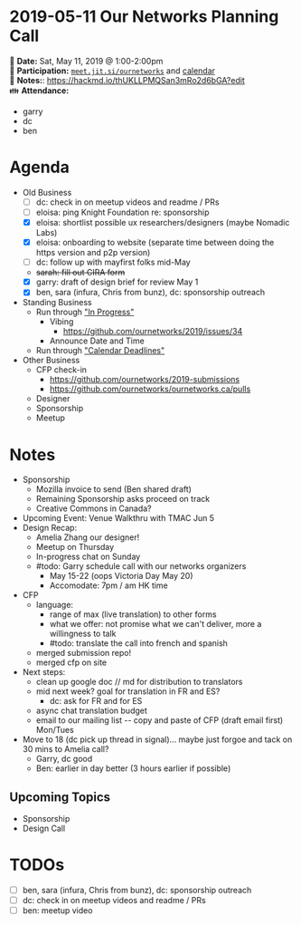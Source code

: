# 2019-05-11 Our Networks Planning Call

:date: **Date:** Sat, May 11, 2019 @ 1:00-2:00pm  
:raising_hand: **Participation:** [`meet.jit.si/ournetworks`](https://meet.jit.si/ournetworks) and [calendar](https://calendar.google.com/calendar/embed?src=aers7atolh0uurlfmkoki9kikg%40group.calendar.google.com&ctz=America%2FToronto)  
:notebook: **Notes:**: https://hackmd.io/thUKLLPMQSan3mRo2d6bGA?edit  
:family: **Attendance:**  
- garry
- dc
- ben

# Agenda

- Old Business
    - [ ] dc: check in on meetup videos and readme / PRs
    - [ ] eloisa: ping Knight Foundation re: sponsorship
    - [x] eloisa: shortlist possible ux researchers/designers (maybe Nomadic Labs)
    - [x] eloisa: onboarding to website (separate time between doing the https version and p2p version)
    - [ ] dc: follow up with mayfirst folks mid-May
    - ~~sarah: fill out CIRA form~~
    - [x] garry: draft of design brief for review May 1
    - [x] ben, sara (infura, Chris from bunz), dc: sponsorship outreach
- Standing Business
  - Run through ["In Progress"](https://github.com/ournetworks/2019/projects/1)
      - Vibing
          - https://github.com/ournetworks/2019/issues/34
      - Announce Date and Time
  - Run through ["Calendar Deadlines"](https://calendar.google.com/calendar/embed?src=aers7atolh0uurlfmkoki9kikg%40group.calendar.google.com&ctz=America%2FToronto)
- Other Business
    - CFP check-in
        - https://github.com/ournetworks/2019-submissions
        - https://github.com/ournetworks/ournetworks.ca/pulls
    - Designer
    - Sponsorship
    - Meetup

# Notes

- Sponsorship
    - Mozilla invoice to send (Ben shared draft)
    - Remaining Sponsorship asks proceed on track
    - Creative Commons in Canada?
- Upcoming Event: Venue Walkthru with TMAC Jun 5
- Design Recap:
    - Amelia Zhang our designer!
    - Meetup on Thursday
    - In-progress chat on Sunday
    - #todo: Garry schedule call with our networks organizers
        - May 15-22 (oops Victoria Day May 20)
        - Accomodate: 7pm / am HK time
- CFP
    - language:
        - range of max (live translation) to other forms
        - what we offer: not promise what we can't deliver, more a willingness to talk
        - #todo: translate the call into french and spanish
    - merged submission repo!
    - merged cfp on site
- Next steps:
    - clean up google doc // md for distribution to translators
    - mid next week? goal for translation in FR and ES?
        - dc: ask for FR and for ES
    - async chat translation budget
    - email to our mailing list -- copy and paste of CFP (draft email first) Mon/Tues
- Move to 18 (dc pick up thread in signal)... maybe just forgoe and tack on 30 mins to Amelia call?
    - Garry, dc good
    - Ben: earlier in day better (3 hours earlier if possible)

## Upcoming Topics

- Sponsorship
- Design Call

# TODOs

- [ ] ben, sara (infura, Chris from bunz), dc: sponsorship outreach
- [ ] dc: check in on meetup videos and readme / PRs
- [ ] ben: meetup video
